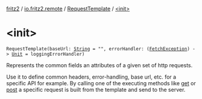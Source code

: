 [fritz2](../../index.md) / [io.fritz2.remote](../index.md) / [RequestTemplate](index.md) / [&lt;init&gt;](./-init-.md)

# &lt;init&gt;

`RequestTemplate(baseUrl: `[`String`](https://kotlinlang.org/api/latest/jvm/stdlib/kotlin/-string/index.html)` = "", errorHandler: (`[`FetchException`](../-fetch-exception/index.md)`) -> `[`Unit`](https://kotlinlang.org/api/latest/jvm/stdlib/kotlin/-unit/index.html)` = loggingErrorHandler)`

Represents the common fields an attributes of a given set of http requests.

Use it to define common headers, error-handling, base url, etc. for a specific API for example.
By calling one of the executing methods like [get](get.md) or [post](post.md) a specific request is built from the template and send to the server.

